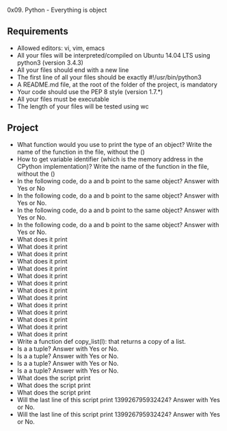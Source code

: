 0x09. Python - Everything is object

## Requirements

- Allowed editors: vi, vim, emacs
- All your files will be interpreted/compiled on Ubuntu 14.04 LTS using python3 (version 3.4.3)
- All your files should end with a new line
- The first line of all your files should be exactly #!/usr/bin/python3
- A README.md file, at the root of the folder of the project, is mandatory
- Your code should use the PEP 8 style (version 1.7.*)
- All your files must be executable
- The length of your files will be tested using wc

## Project
- What function would you use to print the type of an object? Write the name of the function in the file, without the ()
- How to get variable identifier (which is the memory address in the CPython implementation)? Write the name of the function in the file, without the ()
- In the following code, do a and b point to the same object? Answer with Yes or No
- In the following code, do a and b point to the same object? Answer with Yes or No.
- In the following code, do a and b point to the same object? Answer with Yes or No.
- In the following code, do a and b point to the same object? Answer with Yes or No.
- What does it print
- What does it print
- What does it print
- What does it print
- What does it print
- What does it print
- What does it print
- What does it print
- What does it print
- What does it print
- What does it print
- What does it print
- What does it print
- What does it print
- Write a function def copy_list(l): that returns a copy of a list.
- Is a a tuple? Answer with Yes or No.
- Is a a tuple? Answer with Yes or No.
- Is a a tuple? Answer with Yes or No.
- Is a a tuple? Answer with Yes or No.
- What does the script print
- What does the script print
- What does the script print
- Will the last line of this script print 139926795932424? Answer with Yes or No.
- Will the last line of this script print 139926795932424? Answer with Yes or No.